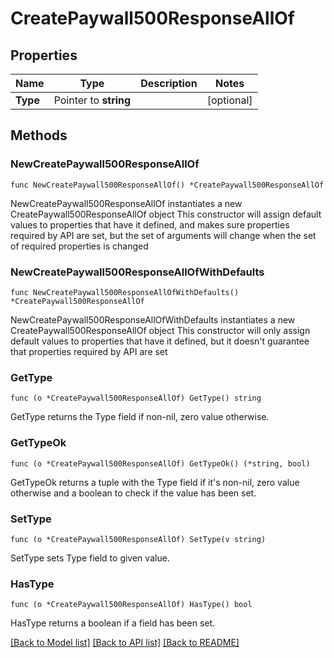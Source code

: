 # CreatePaywall500ResponseAllOf

## Properties

Name | Type | Description | Notes
------------ | ------------- | ------------- | -------------
**Type** | Pointer to **string** |  | [optional] 

## Methods

### NewCreatePaywall500ResponseAllOf

`func NewCreatePaywall500ResponseAllOf() *CreatePaywall500ResponseAllOf`

NewCreatePaywall500ResponseAllOf instantiates a new CreatePaywall500ResponseAllOf object
This constructor will assign default values to properties that have it defined,
and makes sure properties required by API are set, but the set of arguments
will change when the set of required properties is changed

### NewCreatePaywall500ResponseAllOfWithDefaults

`func NewCreatePaywall500ResponseAllOfWithDefaults() *CreatePaywall500ResponseAllOf`

NewCreatePaywall500ResponseAllOfWithDefaults instantiates a new CreatePaywall500ResponseAllOf object
This constructor will only assign default values to properties that have it defined,
but it doesn't guarantee that properties required by API are set

### GetType

`func (o *CreatePaywall500ResponseAllOf) GetType() string`

GetType returns the Type field if non-nil, zero value otherwise.

### GetTypeOk

`func (o *CreatePaywall500ResponseAllOf) GetTypeOk() (*string, bool)`

GetTypeOk returns a tuple with the Type field if it's non-nil, zero value otherwise
and a boolean to check if the value has been set.

### SetType

`func (o *CreatePaywall500ResponseAllOf) SetType(v string)`

SetType sets Type field to given value.

### HasType

`func (o *CreatePaywall500ResponseAllOf) HasType() bool`

HasType returns a boolean if a field has been set.


[[Back to Model list]](../README.md#documentation-for-models) [[Back to API list]](../README.md#documentation-for-api-endpoints) [[Back to README]](../README.md)


